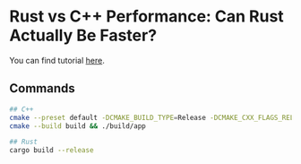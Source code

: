 # Rust vs C++ Performance: Can Rust Actually Be Faster?

You can find tutorial [here](https://youtu.be/J6YVX7E5QPE).

## Commands

```bash
## C++
cmake --preset default -DCMAKE_BUILD_TYPE=Release -DCMAKE_CXX_FLAGS_RELEASE="-O3 -ffast-math"
cmake --build build && ./build/app

## Rust
cargo build --release
```
